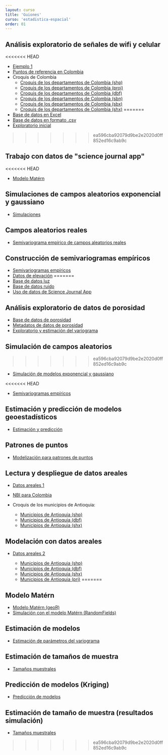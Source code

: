 ```yaml
---
layout: curso
title: 'Guiones'
curso: 'estadistica-espacial'
order: 01
---
```


## Análisis exploratorio de señales de wifi y celular

<<<<<<< HEAD
 - [Ejemplo 1](/estadistica-espacial/guiones/intro_espacial.html)
 - [Puntos de referencia en Colombia](./guiones/ciudades_de_colombia.xlsx)
 - Croquis de Colombia
   * [Croquis de los departamentos de Colombia (shp)](./guiones/COL_adm1.shp)
   * [Croquis de los departamentos de Colombia (proj)](./guiones/COL_adm1.prj)
   * [Croquis de los departamentos de Colombia (dbf)](./guiones/COL_adm1.dbf)
   * [Croquis de los departamentos de Colombia (sbn)](./guiones/COL_adm1.sbn)
   * [Croquis de los departamentos de Colombia (sbx)](./guiones/COL_adm1.sbx)
   * [Croquis de los departamentos de Colombia (shx)](./guiones/COL_adm1.shx)
=======
 - [Base de datos en Excel](./datos/datos_taller.xlsx)
 - [Base de datos en formato .csv](./datos/datos_taller.csv)
 - [Exploratorio inicial](./guiones/explora1.html)
>>>>>>> ea596cba92079d9be2e2020d0ff852ed16c9ab9c

## Trabajo con datos de "science journal app"

<<<<<<< HEAD
 - [Modelo Matérn](./guiones/modeloMatérn.html)

## Simulaciones de campos aleatorios exponencial y gaussiano

 - [Simulaciones](./guiones/simulaciones_exp_gauss.html)

## Campos aleatorios reales

 - [Semivariograma empírico de campos aleatorios reales](./guiones/campos_aleatorios_reales.html)

## Construcción de semivariogramas empíricos

 - [Semivariogramas empíricos](./guiones/elevacion2.html)
 - [Datos de elevación](./guiones/elevacion2.txt)
=======
- [Base de datos luz](./datos/luz.csv)
- [Base de datos ruido](./datos/ruido.csv)
- [Uso de datos de Science Journal App](./guiones/datos_sci_jour.html)

## Análisis exploratorio de datos de porosidad

- [Base de datos de porosidad](./datos/ZoneA.dat)
- [Metadatos de datos de porosidad](./datos/ZoneA_metadata.txt)
- [Exploratorio y estimación del variograma](./guiones/ZonaA.html)

## Simulación de campos aleatorios
>>>>>>> ea596cba92079d9be2e2020d0ff852ed16c9ab9c

- [Simulación de modelos exponencial y gaussiano](./guiones/simulaciones_exp_gauss.html)

<<<<<<< HEAD
 - [Semivariogramas empíricos](./guiones/simulacionCamposAleatorios.html)

## Estimación y predicción de modelos geoestadísticos

 - [Estimación y predicción](./guiones/elevacion3.html)

## Patrones de puntos

 - [Modelización para patrones de puntos](./guiones/patrones_de_puntos.html)

## Lectura y despliegue de datos areales

 - [Datos areales 1](/estadistica-espacial/guiones/datosArealesI.html)
 - [NBI para Colombia](./guiones/NBI.xlsx)
 - Croquis de los municipios de Antioquia:

   * [Municipios de Antioquia (shp)](./guiones/muniantioq.shp)
   * [Municipios de Antioquia (dbf)](./guiones/muniantioq.dbf)
   * [Municipios de Antioquia (shx)](./guiones/muniantioq.shx)

## Modelación con datos areales

 - [Datos areales 2](/estadistica-espacial/guiones/datosAreales2.html)

   * [Municipios de Antioquia (shp)](./datos/municipiosAntioq.shp)
   * [Municipios de Antioquia (dbf)](./datos/municipiosAntioq.dbf)
   * [Municipios de Antioquia (shx)](./datos/municipiosAntioq.shx)
   * [Municipios de Antioquia (prj)](./datos/municipiosAntioq.prj)
=======
## Modelo Matérn

- [Modelo Matérn (geoR)](./guiones/modeloMatérn.html)
- [Simulación con el modelo Matérn (RandomFields)](./guiones/simulaciones_matern.html)

## Estimación de modelos

- [Estimación de parámetros del variograma](./guiones/ZonaA2.html)

## Estimación de tamaños de muestra

- [Tamaños muestrales](./guiones/Tam_de_muestra.html)

## Predicción de modelos (Kriging)

- [Predicción de modelos](./guiones/ZonaA3.html)

## Estimación de tamaño de muestra (resultados simulación)

- [Tamaños muestrales](./guiones/TamMuestra.html)
>>>>>>> ea596cba92079d9be2e2020d0ff852ed16c9ab9c
